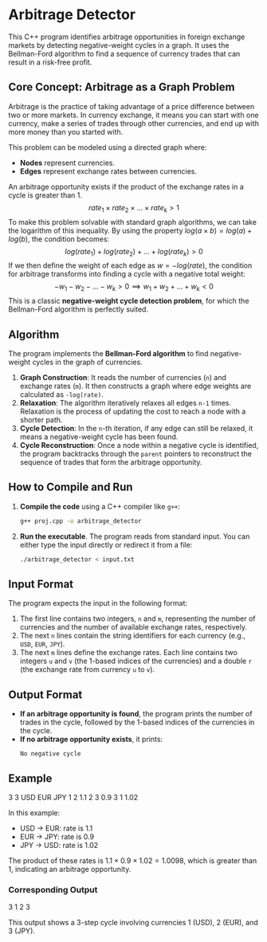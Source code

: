# Arbitrage Detector

This C++ program identifies arbitrage opportunities in foreign exchange markets by detecting negative-weight cycles in a graph. It uses the Bellman-Ford algorithm to find a sequence of currency trades that can result in a risk-free profit.

## Core Concept: Arbitrage as a Graph Problem

Arbitrage is the practice of taking advantage of a price difference between two or more markets. In currency exchange, it means you can start with one currency, make a series of trades through other currencies, and end up with more money than you started with.

This problem can be modeled using a directed graph where:
* **Nodes** represent currencies.
* **Edges** represent exchange rates between currencies.

An arbitrage opportunity exists if the product of the exchange rates in a cycle is greater than 1.
$$
rate_1 \times rate_2 \times \dots \times rate_k > 1
$$
To make this problem solvable with standard graph algorithms, we can take the logarithm of this inequality. By using the property $log(a \times b) = log(a) + log(b)$, the condition becomes:
$$
log(rate_1) + log(rate_2) + \dots + log(rate_k) > 0
$$
If we then define the weight of each edge as $w = -log(rate)$, the condition for arbitrage transforms into finding a cycle with a negative total weight:
$$
-w_1 - w_2 - \dots - w_k > 0 \implies w_1 + w_2 + \dots + w_k < 0
$$
This is a classic **negative-weight cycle detection problem**, for which the Bellman-Ford algorithm is perfectly suited.

## Algorithm

The program implements the **Bellman-Ford algorithm** to find negative-weight cycles in the graph of currencies.

1.  **Graph Construction**: It reads the number of currencies (`n`) and exchange rates (`m`). It then constructs a graph where edge weights are calculated as `-log(rate)`.
2.  **Relaxation**: The algorithm iteratively relaxes all edges `n-1` times. Relaxation is the process of updating the cost to reach a node with a shorter path.
3.  **Cycle Detection**: In the `n`-th iteration, if any edge can still be relaxed, it means a negative-weight cycle has been found.
4.  **Cycle Reconstruction**: Once a node within a negative cycle is identified, the program backtracks through the `parent` pointers to reconstruct the sequence of trades that form the arbitrage opportunity.

## How to Compile and Run

1.  **Compile the code** using a C++ compiler like `g++`:
    ```bash
    g++ proj.cpp -o arbitrage_detector
    ```

2.  **Run the executable**. The program reads from standard input. You can either type the input directly or redirect it from a file:
    ```bash
    ./arbitrage_detector < input.txt
    ```

## Input Format

The program expects the input in the following format:

1.  The first line contains two integers, `n` and `m`, representing the number of currencies and the number of available exchange rates, respectively.
2.  The next `n` lines contain the string identifiers for each currency (e.g., `USD`, `EUR`, `JPY`).
3.  The next `m` lines define the exchange rates. Each line contains two integers `u` and `v` (the 1-based indices of the currencies) and a double `r` (the exchange rate from currency `u` to `v`).

## Output Format

* **If an arbitrage opportunity is found**, the program prints the number of trades in the cycle, followed by the 1-based indices of the currencies in the cycle.
* **If no arbitrage opportunity exists**, it prints:
    ```
    No negative cycle
    ```
## Example

3 3
USD
EUR
JPY
1 2 1.1
2 3 0.9
3 1 1.02

In this example:
* USD -> EUR: rate is 1.1
* EUR -> JPY: rate is 0.9
* JPY -> USD: rate is 1.02

The product of these rates is $1.1 \times 0.9 \times 1.02 = 1.0098$, which is greater than 1, indicating an arbitrage opportunity.

### Corresponding Output

3
1 2 3

This output shows a 3-step cycle involving currencies 1 (USD), 2 (EUR), and 3 (JPY).
